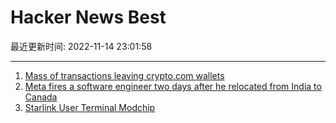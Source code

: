 # Hacker News Best

最近更新时间: 2022-11-14 23:01:58

--- 
1. [Mass of transactions leaving crypto.com wallets](https://thechainsaw.com/defi/crypto/mass-of-transactions-leaving-crypto-com-wallets/) 
2. [Meta fires a software engineer two days after he relocated from India to Canada](https://www.businessinsider.com/meta-employee-fired-two-days-after-moving-to-canada-post-2022-11) 
3. [Starlink User Terminal Modchip](https://github.com/KULeuven-COSIC/Starlink-FI) 
